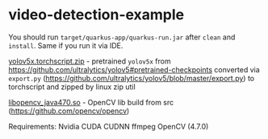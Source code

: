 # video-detection-example

You should run `target/quarkus-app/quarkus-run.jar` after `clean` and `install`.
Same if you run it via IDE.

[yolov5x.torchscript.zip](model%2Fyolov5x.torchscript.zip) - pretrained `yolov5x` from https://github.com/ultralytics/yolov5#pretrained-checkpoints converted via `export.py` (https://github.com/ultralytics/yolov5/blob/master/export.py) to torchscript and zipped by linux zip util

[libopencv_java470.so](3rdparty%2Flibopencv_java470.so) - OpenCV lib build from src (https://github.com/opencv/opencv)

Requirements:
Nvidia
CUDA
CUDNN
ffmpeg
OpenCV (4.7.0)
